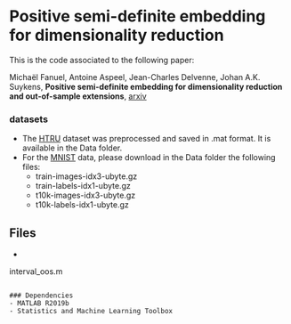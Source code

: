 # Positive semi-definite embedding for dimensionality reduction
This is the code associated to the following paper:

Michaël Fanuel, Antoine Aspeel, Jean-Charles Delvenne, Johan A.K. Suykens, **Positive semi-definite embedding for dimensionality reduction and out-of-sample extensions**, [arxiv](https://arxiv.org/abs/1711.07271)

### datasets

- The [HTRU](https://archive.ics.uci.edu/ml/datasets/HTRU2) dataset was preprocessed and saved in .mat format. It is available in the Data folder.
- For the [MNIST](http://yann.lecun.com/exdb/mnist/) data, please download in the Data folder the following files:
  - train-images-idx3-ubyte.gz
  - train-labels-idx1-ubyte.gz
  - t10k-images-idx3-ubyte.gz
  - t10k-labels-idx1-ubyte.gz

## Files
- ```Matlab
interval_oos.m
```  
  
### Dependencies
- MATLAB R2019b
- Statistics and Machine Learning Toolbox
